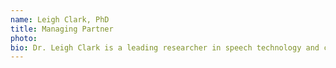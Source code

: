 ```yaml
---
name: Leigh Clark, PhD
title: Managing Partner
photo: 
bio: Dr. Leigh Clark is a leading researcher in speech technology and conversational AI at UCD's School of Information & Communication Studies and Managing Partner at Proaxis AI. He completed his PhD in Computer Science at the University of Nottingham, focusing on the communicative and user experience aspects of human-computer interactions with speech technology. His research explores people's perceptions and user experience with speech interfaces, voice quality, and how linguistic theories can be applied to understanding these interactions. Dr. Clark brings deep expertise in voice user interface design and conversational system evaluation to Proaxis AI.
---
```

